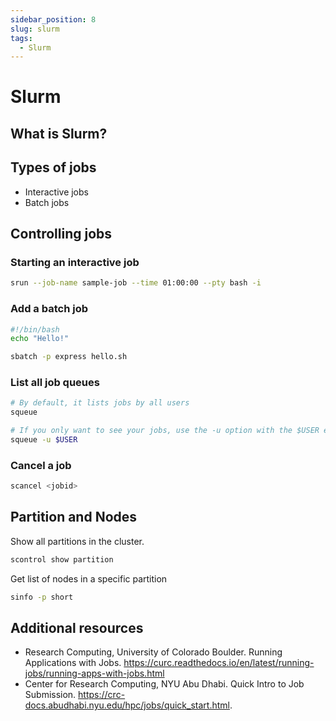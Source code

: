 ```yaml
---
sidebar_position: 8
slug: slurm
tags:
  - Slurm
---
```


# Slurm

## What is Slurm?

## Types of jobs
- Interactive jobs
- Batch jobs


## Controlling jobs

### Starting an interactive job
```sh
srun --job-name sample-job --time 01:00:00 --pty bash -i
```

### Add a batch job

```sh title="hello.sh"
#!/bin/bash
echo "Hello!"
```

```sh
sbatch -p express hello.sh
```

### List all job queues
```sh
# By default, it lists jobs by all users
squeue

# If you only want to see your jobs, use the -u option with the $USER environment variable.
squeue -u $USER
```

### Cancel a job
```sh
scancel <jobid>
```

## Partition and Nodes

Show all partitions in the cluster.
```sh
scontrol show partition
```

Get list of nodes in a specific partition
```sh
sinfo -p short
```

## Additional resources
- Research Computing, University of Colorado Boulder. Running Applications with Jobs. https://curc.readthedocs.io/en/latest/running-jobs/running-apps-with-jobs.html
- Center for Research Computing, NYU Abu Dhabi. Quick Intro to Job Submission. https://crc-docs.abudhabi.nyu.edu/hpc/jobs/quick_start.html.
